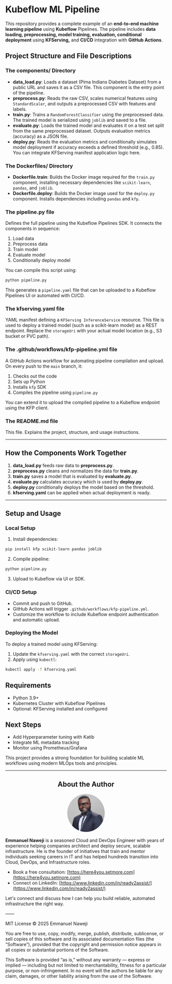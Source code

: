 # Kubeflow ML Pipeline

This repository provides a complete example of an **end-to-end machine learning pipeline** using **Kubeflow** Pipelines. The pipeline includes **data loading, preprocessing, model training, evaluation, conditional deployment** using **KFServing,** and **CI/CD** integration with **GitHub Actions**.

## Project Structure and File Descriptions

### The components/ Directory

- **data_load.py**: Loads a dataset (Pima Indians Diabetes Dataset) from a public URL and saves it as a CSV file. This component is the entry point of the pipeline.
- **preprocess.py**: Reads the raw CSV, scales numerical features using `StandardScaler`, and outputs a preprocessed CSV with features and labels.
- **train.py**: Trains a `RandomForestClassifier` using the preprocessed data. The trained model is serialized using `joblib` and saved to a file.
- **evaluate.py**: Loads the trained model and evaluates it on a test set split from the same preprocessed dataset. Outputs evaluation metrics (accuracy) as a JSON file.
- **deploy.py**: Reads the evaluation metrics and conditionally simulates model deployment if accuracy exceeds a defined threshold (e.g., 0.85). You can integrate KFServing manifest application logic here.

### The Dockerfiles/ Directory

- **Dockerfile.train**: Builds the Docker image required for the `train.py` component, installing necessary dependencies like `scikit-learn`, `pandas`, and `joblib`.
- **Dockerfile.deploy**: Builds the Docker image used for the `deploy.py` component. Installs dependencies including `pandas` and `kfp`.

### The pipeline.py file

Defines the full pipeline using the Kubeflow Pipelines SDK. It connects the components in sequence:
1. Load data
2. Preprocess data
3. Train model
4. Evaluate model
5. Conditionally deploy model

You can compile this script using:
```bash
python pipeline.py
```

This generates a `pipeline.yaml` file that can be uploaded to a Kubeflow Pipelines UI or automated with CI/CD.

### The kfserving.yaml file

YAML manifest defining a `KFServing InferenceService` resource. This file is used to deploy a trained model (such as a scikit-learn model) as a REST endpoint. Replace the `storageUri` with your actual model location (e.g., S3 bucket or PVC path).

### The .github/workflows/kfp-pipeline.yml file

A GitHub Actions workflow for automating pipeline compilation and upload. On every push to the `main` branch, it:
1. Checks out the code
2. Sets up Python
3. Installs `kfp` SDK
4. Compiles the pipeline using `pipeline.py`

You can extend it to upload the compiled pipeline to a Kubeflow endpoint using the KFP client.

### The README.md file

This file. Explains the project, structure, and usage instructions.

---

## How the Components Work Together

1. **data_load.py** feeds raw data to **preprocess.py**.
2. **preprocess.py** cleans and normalizes the data for **train.py**.
3. **train.py** saves a model that is evaluated by **evaluate.py**.
4. **evaluate.py** calculates accuracy which is used by **deploy.py**.
5. **deploy.py** conditionally deploys the model based on the threshold.
6. **kfserving.yaml** can be applied when actual deployment is ready.

---

## Setup and Usage

### Local Setup
1. Install dependencies:
```bash
pip install kfp scikit-learn pandas joblib
```

2. Compile pipeline:
```bash
python pipeline.py
```

3. Upload to Kubeflow via UI or SDK.

### CI/CD Setup
- Commit and push to GitHub.
- GitHub Actions will trigger `.github/workflows/kfp-pipeline.yml`.
- Customize the workflow to include Kubeflow endpoint authentication and automatic upload.

### Deploying the Model
To deploy a trained model using KFServing:
1. Update the `kfserving.yaml` with the correct `storageUri`.
2. Apply using `kubectl`:
```bash
kubectl apply -f kfserving.yaml
```

## Requirements
- Python 3.9+
- Kubernetes Cluster with Kubeflow Pipelines
- Optional: KFServing installed and configured

## Next Steps
- Add Hyperparameter tuning with Katib
- Integrate ML metadata tracking
- Monitor using Prometheus/Grafana

This project provides a strong foundation for building scalable ML workflows using modern MLOps tools and principles.

---
## <div align="center">About the Author</div>

<div align="center">
  <img src="assets/emmanuel-naweji.jpg" alt="Emmanuel Naweji" width="120" height="120" style="border-radius: 50%;" />
</div>

**Emmanuel Naweji** is a seasoned Cloud and DevOps Engineer with years of experience helping companies architect and deploy secure, scalable infrastructure. He is the founder of initiatives that train and mentor individuals seeking careers in IT and has helped hundreds transition into Cloud, DevOps, and Infrastructure roles.

- Book a free consultation: [https://here4you.setmore.com](https://here4you.setmore.com)
- Connect on LinkedIn: [https://www.linkedin.com/in/ready2assist/](https://www.linkedin.com/in/ready2assist/)

Let's connect and discuss how I can help you build reliable, automated infrastructure the right way.


——

MIT License © 2025 Emmanuel Naweji

You are free to use, copy, modify, merge, publish, distribute, sublicense, or sell copies of this software and its associated documentation files (the “Software”), provided that the copyright and permission notice appears in all copies or substantial portions of the Software.

This Software is provided “as is,” without any warranty — express or implied — including but not limited to merchantability, fitness for a particular purpose, or non-infringement. In no event will the authors be liable for any claim, damages, or other liability arising from the use of the Software.

